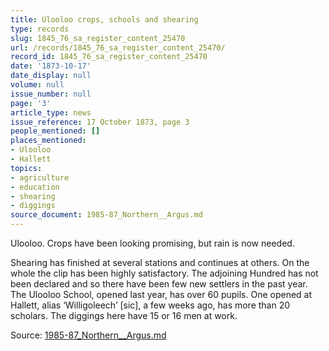 ```yaml
---
title: Ulooloo crops, schools and shearing
type: records
slug: 1845_76_sa_register_content_25470
url: /records/1845_76_sa_register_content_25470/
record_id: 1845_76_sa_register_content_25470
date: '1873-10-17'
date_display: null
volume: null
issue_number: null
page: '3'
article_type: news
issue_reference: 17 October 1873, page 3
people_mentioned: []
places_mentioned:
- Ulooloo
- Hallett
topics:
- agriculture
- education
- shearing
- diggings
source_document: 1985-87_Northern__Argus.md
---
```


Ulooloo.  Crops have been looking promising, but rain is now needed.

Shearing has finished at several stations and continues at others.  On the whole the clip has been highly satisfactory.  The adjoining Hundred has not been declared and so there have been few new settlers in the past year.  The Ulooloo School, opened last year, has over 60 pupils.  One opened at Hallett, alias ‘Willigoleech’ [sic], a few weeks ago, has more than 20 scholars.  The diggings here have 15 or 16 men at work.

Source: [1985-87_Northern__Argus.md](/downloads/markdown/1985-87_Northern__Argus.md)

